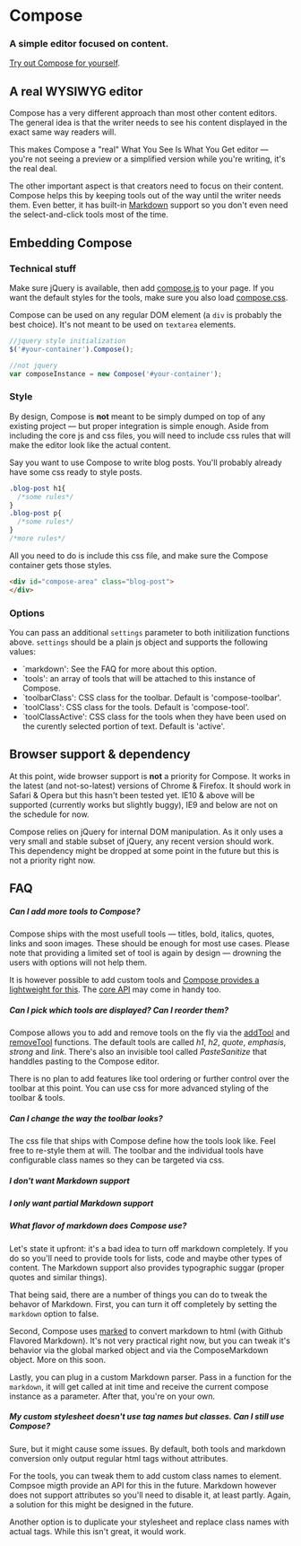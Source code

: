 # Compose
### A simple editor focused on content.

[Try out Compose for yourself](http://yannick-lohse.fr/Compose/).

## A real WYSIWYG editor

Compose has a very different approach than most other content editors. The general idea is that the writer needs to see his content displayed in the exact same way readers will.

This makes Compose a "real" What You See Is What You Get editor — you're not seeing a preview or a simplified version while you're writing, it's the real deal.

The other important aspect is that creators need to focus on their content. Compose helps this by keeping tools out of the way until the writer needs them. Even better, it has built-in [Markdown](http://daringfireball.net/projects/markdown/basics) support so you don't even need the select-and-click tools most of the time.

## Embedding Compose

### Technical stuff

Make sure jQuery is available, then add [compose.js](https://github.com/y-lohse/Compose/blob/master/compose.js) to your page. If you want the default styles for the tools, make sure you also load [compose.css](https://github.com/y-lohse/Compose/blob/master/compose.css).

Compose can be used on any regular DOM element (a `div` is probably the best choice). It's not meant to be used on `textarea` elements.

```js
//jquery style initialization
$('#your-container').Compose();

//not jquery
var composeInstance = new Compose('#your-container');
```

### Style

By design, Compose is **not** meant to be simply dumped on top of any existing project — but proper integration is simple enough. Aside from including the core js and css files, you will need to include css rules that will make the editor look like the actual content.

Say you want to use Compose to write blog posts. You'll probably already have some css ready to style posts.

```css
.blog-post h1{
  /*some rules*/
}
.blog-post p{
  /*some rules*/
}
/*more rules*/
```

All you need to do is include this css file, and make sure the Compose container gets those styles.

```html
<div id="compose-area" class="blog-post">
</div>
```

### Options

You can pass an additional `settings` parameter to both initilization functions above. `settings` should be a plain js object and supports the following values:

- `markdown': See the FAQ for more about this option.
- `tools': an array of tools that will be attached to this instance of Compose.
- `toolbarClass': CSS class for the toolbar. Default is 'compose-toolbar'.
- `toolClass': CSS class for the tools. Default is 'compose-tool'.
- `toolClassActive': CSS class for the tools when they have been used on the curently selected portion of text. Default is 'active'.

## Browser support & dependency

At this point, wide browser support is **not** a priority for Compose. It works in the latest (and not-so-latest) versions of Chrome & Firefox. It should work in Safari & Opera but this hasn't been tested yet. IE10 & above will be supported (currently works but slightly buggy), IE9 and below are not on the schedule for now.

Compose relies on jQuery for internal DOM manipulation. As it only uses a very small and stable subset of jQuery, any recent version should work.  
This dependency might be dropped at some point in the future but this is not a priority right now.

## FAQ

##### Can I add more tools to Compose?

Compose ships with the most usefull tools — titles, bold, italics, quotes, links and soon images. These should be enough for most use cases. Please note that providing a limited set of tool is again by design — drowning the users with options will not help them.

It is however possible to add custom tools and [Compose provides a lightweight for this](https://github.com/y-lohse/Compose/wiki/Tools-API). The [core API](https://github.com/y-lohse/Compose/wiki/Core-API) may come in handy too.

##### Can I pick which tools are displayed? Can I reorder them?

Compose allows you to add and remove tools on the fly via the [addTool](https://github.com/y-lohse/Compose/wiki/Core-API#addtooltool) and [removeTool](https://github.com/y-lohse/Compose/wiki/Core-API#removetooltoolname) functions. The default tools are called *h1*, *h2*, *quote*, *emphasis*, *strong* and *link*. There's also an invisible tool called *PasteSanitize* that handdles pasting to the Compose editor.

There is no plan to add features like tool ordering or further control over the toolbar at this point. You can use css for more advanced styling of the toolbar & tools.

##### Can I change the way the toolbar looks?

The css file that ships with Compose define how the tools look like. Feel free to re-style them at will. The toolbar and the individual tools have configurable class names so they can be targeted via css.

##### I don't want Markdown support
##### I only want partial Markdown support
##### What flavor of markdown does Compose use?

Let's state it upfront: it's a bad idea to turn off markdown completely. If you do so you'll need to provide tools for lists, code and maybe other types of content. The Markdown support also provides typographic suggar (proper quotes and similar things).

That being said, there are a number of things you can do to tweak the behavor of Markdown. First, you can turn it off completely by setting the `markdown` option to false.

Second, Compose uses [marked](https://github.com/chjj/marked/) to convert markdown to html (with Github Flavored Markdown). It's not very practical right now, but you can tweak it's behavior via the global marked object and via the ComposeMarkdown object. More on this soon.

Lastly, you can plug in a custom Markdown parser. Pass in a function for the `markdown`, it will get called at init time and receive the current compose instance as a parameter. After that, you're on your own.

##### My custom stylesheet doesn't use tag names but classes. Can I still use Compose?

Sure, but it might cause some issues. By default, both tools and markdown conversion only output regular html tags without attributes.

For the tools, you can tweak them to add custom class names to element. Compsoe migth provide an API for this in the future. Markdown however does not support attributes so you'll need to disable it, at least partly. Again, a solution for this might be designed in the future.

Another option is to duplicate your stylesheet and replace class names with actual tags. While this isn't great, it would work.